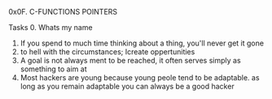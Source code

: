 0x0F. C-FUNCTIONS POINTERS

Tasks
0. Whats my name
1. If you spend to much time thinking about a thing, you'll never get it gone
2. to hell with the circumstances; Icreate oppertunities
3. A goal is not always ment to be reached, it often serves simply as something to aim at
4. Most hackers are young because young peole tend to be adaptable. as long as you remain adaptable you can always be a good hacker
